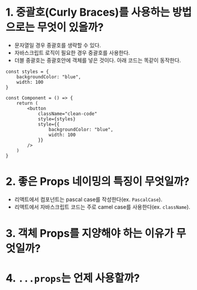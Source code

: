 # 1. 중괄호(Curly Braces)를 사용하는 방법으로는 무엇이 있을까?

- 문자열일 경우 중괄호를 생략할 수 있다.
- 자바스크립트 로직이 필요한 경우 중괄호를 사용한다.
- 더블 중괄호는 중괄호안에 객체를 넣은 것이다. 아래 코드는 똑같이 동작한다.

```
const styles = {
    backgroundColor: "blue",
    width: 100
}

const Component = () => {
    return (
        <button
            className="clean-code"
            style={styles}
            style={{
                backgroundColor: "blue",
                width: 100
            }}
        />
    )
}
```

# 2. 좋은 Props 네이밍의 특징이 무엇일까?

- 리액트에서 컴포넌트는 pascal case를 작성한다(ex. `PascalCase`).
- 리액트에서 자바스크립트 코드는 주로 camel case를 사용한다(ex. `className`).

# 3. 객체 Props를 지양해야 하는 이유가 무엇일까?

# 4. `...props`는 언제 사용할까?
